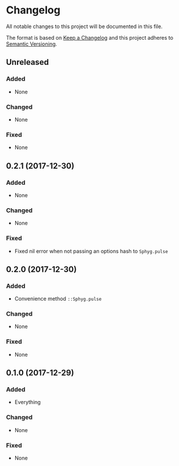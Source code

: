 # Changelog
All notable changes to this project will be documented in this file.

The format is based on [Keep a Changelog](http://keepachangelog.com/en/1.0.0/)
and this project adheres to [Semantic Versioning](http://semver.org/spec/v2.0.0.html).

## Unreleased
### Added
- None

### Changed
- None

### Fixed
- None

## 0.2.1 (2017-12-30)
### Added
- None

### Changed
- None

### Fixed
- Fixed nil error when not passing an options hash to `Sphyg.pulse`

## 0.2.0 (2017-12-30)
### Added
- Convenience method `::Sphyg.pulse`

### Changed
- None

### Fixed
- None

## 0.1.0 (2017-12-29)
### Added
- Everything

### Changed
- None

### Fixed
- None
